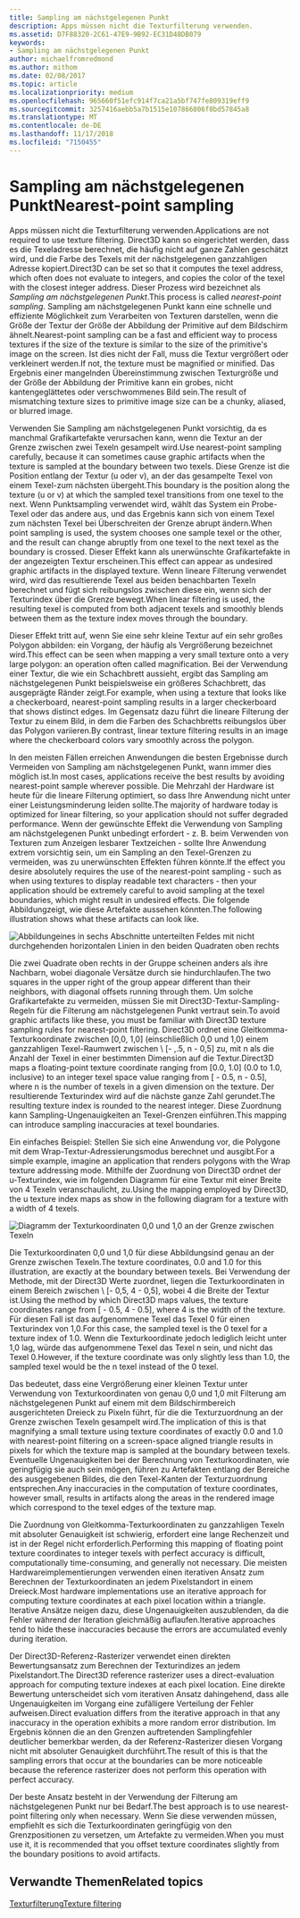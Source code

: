 ```yaml
---
title: Sampling am nächstgelegenen Punkt
description: Apps müssen nicht die Texturfilterung verwenden.
ms.assetid: D7F88320-2C61-47E9-9B92-EC31D48DB079
keywords:
- Sampling am nächstgelegenen Punkt
author: michaelfromredmond
ms.author: mithom
ms.date: 02/08/2017
ms.topic: article
ms.localizationpriority: medium
ms.openlocfilehash: 965660f51efc914f7ca21a5bf747fe809319eff9
ms.sourcegitcommit: 3257416aebb5a7b1515e107866806f8bd57845a8
ms.translationtype: MT
ms.contentlocale: de-DE
ms.lasthandoff: 11/17/2018
ms.locfileid: "7150455"
---
```

# <a name="span-iddirect3dconceptsnearest-pointsamplingspannearest-point-sampling"></a><span data-ttu-id="12bf4-104"><span id="direct3dconcepts.nearest-point_sampling"></span>Sampling am nächstgelegenen Punkt</span><span class="sxs-lookup"><span data-stu-id="12bf4-104"><span id="direct3dconcepts.nearest-point_sampling"></span>Nearest-point sampling</span></span>


<span data-ttu-id="12bf4-105">Apps müssen nicht die Texturfilterung verwenden.</span><span class="sxs-lookup"><span data-stu-id="12bf4-105">Applications are not required to use texture filtering.</span></span> <span data-ttu-id="12bf4-106">Direct3D kann so eingerichtet werden, dass es die Texeladresse berechnet, die häufig nicht auf ganze Zahlen geschätzt wird, und die Farbe des Texels mit der nächstgelegenen ganzzahligen Adresse kopiert.</span><span class="sxs-lookup"><span data-stu-id="12bf4-106">Direct3D can be set so that it computes the texel address, which often does not evaluate to integers, and copies the color of the texel with the closest integer address.</span></span> <span data-ttu-id="12bf4-107">Dieser Prozess wird bezeichnet als *Sampling am nächstgelegenen Punkt*.</span><span class="sxs-lookup"><span data-stu-id="12bf4-107">This process is called *nearest-point sampling*.</span></span> <span data-ttu-id="12bf4-108">Sampling am nächstgelegenen Punkt kann eine schnelle und effiziente Möglichkeit zum Verarbeiten von Texturen darstellen, wenn die Größe der Textur der Größe der Abbildung der Primitive auf dem Bildschirm ähnelt.</span><span class="sxs-lookup"><span data-stu-id="12bf4-108">Nearest-point sampling can be a fast and efficient way to process textures if the size of the texture is similar to the size of the primitive's image on the screen.</span></span> <span data-ttu-id="12bf4-109">Ist dies nicht der Fall, muss die Textur vergrößert oder verkleinert werden.</span><span class="sxs-lookup"><span data-stu-id="12bf4-109">If not, the texture must be magnified or minified.</span></span> <span data-ttu-id="12bf4-110">Das Ergebnis einer mangelnden Übereinstimmung zwischen Texturgröße und der Größe der Abbildung der Primitive kann ein grobes, nicht kantengeglättetes oder verschwommenes Bild sein.</span><span class="sxs-lookup"><span data-stu-id="12bf4-110">The result of mismatching texture sizes to primitive image size can be a chunky, aliased, or blurred image.</span></span>

<span data-ttu-id="12bf4-111">Verwenden Sie Sampling am nächstgelegenen Punkt vorsichtig, da es manchmal Grafikartefakte verursachen kann, wenn die Textur an der Grenze zwischen zwei Texeln gesampelt wird.</span><span class="sxs-lookup"><span data-stu-id="12bf4-111">Use nearest-point sampling carefully, because it can sometimes cause graphic artifacts when the texture is sampled at the boundary between two texels.</span></span> <span data-ttu-id="12bf4-112">Diese Grenze ist die Position entlang der Textur (u oder v), an der das gesampelte Texel von einem Texel-zum nächsten übergeht.</span><span class="sxs-lookup"><span data-stu-id="12bf4-112">This boundary is the position along the texture (u or v) at which the sampled texel transitions from one texel to the next.</span></span> <span data-ttu-id="12bf4-113">Wenn Punktsampling verwendet wird, wählt das System ein Probe-Texel oder das andere aus, und das Ergebnis kann sich von einem Texel zum nächsten Texel bei Überschreiten der Grenze abrupt ändern.</span><span class="sxs-lookup"><span data-stu-id="12bf4-113">When point sampling is used, the system chooses one sample texel or the other, and the result can change abruptly from one texel to the next texel as the boundary is crossed.</span></span> <span data-ttu-id="12bf4-114">Dieser Effekt kann als unerwünschte Grafikartefakte in der angezeigten Textur erscheinen.</span><span class="sxs-lookup"><span data-stu-id="12bf4-114">This effect can appear as undesired graphic artifacts in the displayed texture.</span></span> <span data-ttu-id="12bf4-115">Wenn lineare Filterung verwendet wird, wird das resultierende Texel aus beiden benachbarten Texeln berechnet und fügt sich reibungslos zwischen diese ein, wenn sich der Texturindex über die Grenze bewegt.</span><span class="sxs-lookup"><span data-stu-id="12bf4-115">When linear filtering is used, the resulting texel is computed from both adjacent texels and smoothly blends between them as the texture index moves through the boundary.</span></span>

<span data-ttu-id="12bf4-116">Dieser Effekt tritt auf, wenn Sie eine sehr kleine Textur auf ein sehr großes Polygon abbilden: ein Vorgang, der häufig als Vergrößerung bezeichnet wird.</span><span class="sxs-lookup"><span data-stu-id="12bf4-116">This effect can be seen when mapping a very small texture onto a very large polygon: an operation often called magnification.</span></span> <span data-ttu-id="12bf4-117">Bei der Verwendung einer Textur, die wie ein Schachbrett aussieht, ergibt das Sampling am nächstgelegenen Punkt beispielsweise ein größeres Schachbrett, das ausgeprägte Ränder zeigt.</span><span class="sxs-lookup"><span data-stu-id="12bf4-117">For example, when using a texture that looks like a checkerboard, nearest-point sampling results in a larger checkerboard that shows distinct edges.</span></span> <span data-ttu-id="12bf4-118">Im Gegensatz dazu führt die lineare Filterung der Textur zu einem Bild, in dem die Farben des Schachbretts reibungslos über das Polygon variieren.</span><span class="sxs-lookup"><span data-stu-id="12bf4-118">By contrast, linear texture filtering results in an image where the checkerboard colors vary smoothly across the polygon.</span></span>

<span data-ttu-id="12bf4-119">In den meisten Fällen erreichen Anwendungen die besten Ergebnisse durch Vermeiden von Sampling am nächstgelegenen Punkt, wann immer dies möglich ist.</span><span class="sxs-lookup"><span data-stu-id="12bf4-119">In most cases, applications receive the best results by avoiding nearest-point sample wherever possible.</span></span> <span data-ttu-id="12bf4-120">Die Mehrzahl der Hardware ist heute für die lineare Filterung optimiert, so dass Ihre Anwendung nicht unter einer Leistungsminderung leiden sollte.</span><span class="sxs-lookup"><span data-stu-id="12bf4-120">The majority of hardware today is optimized for linear filtering, so your application should not suffer degraded performance.</span></span> <span data-ttu-id="12bf4-121">Wenn der gewünschte Effekt die Verwendung von Sampling am nächstgelegenen Punkt unbedingt erfordert - z. B. beim Verwenden von Texturen zum Anzeigen lesbarer Textzeichen - sollte Ihre Anwendung extrem vorsichtig sein, um ein Sampling an den Texel-Grenzen zu vermeiden, was zu unerwünschten Effekten führen könnte.</span><span class="sxs-lookup"><span data-stu-id="12bf4-121">If the effect you desire absolutely requires the use of the nearest-point sampling - such as when using textures to display readable text characters - then your application should be extremely careful to avoid sampling at the texel boundaries, which might result in undesired effects.</span></span> <span data-ttu-id="12bf4-122">Die folgende Abbildungzeigt, wie diese Artefakte aussehen könnten.</span><span class="sxs-lookup"><span data-stu-id="12bf4-122">The following illustration shows what these artifacts can look like.</span></span>

![Abbildungeines in sechs Abschnitte unterteilten Feldes mit nicht durchgehenden horizontalen Linien in den beiden Quadraten oben rechts](images/ptrtfct.png)

<span data-ttu-id="12bf4-124">Die zwei Quadrate oben rechts in der Gruppe scheinen anders als ihre Nachbarn, wobei diagonale Versätze durch sie hindurchlaufen.</span><span class="sxs-lookup"><span data-stu-id="12bf4-124">The two squares in the upper right of the group appear different than their neighbors, with diagonal offsets running through them.</span></span> <span data-ttu-id="12bf4-125">Um solche Grafikartefakte zu vermeiden, müssen Sie mit Direct3D-Textur-Sampling-Regeln für die Filterung am nächstgelegenen Punkt vertraut sein.</span><span class="sxs-lookup"><span data-stu-id="12bf4-125">To avoid graphic artifacts like these, you must be familiar with Direct3D texture sampling rules for nearest-point filtering.</span></span> <span data-ttu-id="12bf4-126">Direct3D ordnet eine Gleitkomma-Texturkoordinate zwischen \[0,0, 1,0\] (einschließlich 0,0 und 1,0) einem ganzzahligen Texel-Raumwert zwischen \ [- ,.5, n - 0,5\] zu, mit n als die Anzahl der Texel in einer bestimmten Dimension auf die Textur.</span><span class="sxs-lookup"><span data-stu-id="12bf4-126">Direct3D maps a floating-point texture coordinate ranging from \[0.0, 1.0\] (0.0 to 1.0, inclusive) to an integer texel space value ranging from \[ - 0.5, n - 0.5\], where n is the number of texels in a given dimension on the texture.</span></span> <span data-ttu-id="12bf4-127">Der resultierende Texturindex wird auf die nächste ganze Zahl gerundet.</span><span class="sxs-lookup"><span data-stu-id="12bf4-127">The resulting texture index is rounded to the nearest integer.</span></span> <span data-ttu-id="12bf4-128">Diese Zuordnung kann Sampling-Ungenauigkeiten an Texel-Grenzen einführen.</span><span class="sxs-lookup"><span data-stu-id="12bf4-128">This mapping can introduce sampling inaccuracies at texel boundaries.</span></span>

<span data-ttu-id="12bf4-129">Ein einfaches Beispiel: Stellen Sie sich eine Anwendung vor, die Polygone mit dem Wrap-Textur-Adressierungsmodus berechnet und ausgibt.</span><span class="sxs-lookup"><span data-stu-id="12bf4-129">For a simple example, imagine an application that renders polygons with the Wrap texture addressing mode.</span></span> <span data-ttu-id="12bf4-130">Mithilfe der Zuordnung von Direct3D ordnet der u-Texturindex, wie im folgenden Diagramm für eine Textur mit einer Breite von 4 Texeln veranschaulicht, zu.</span><span class="sxs-lookup"><span data-stu-id="12bf4-130">Using the mapping employed by Direct3D, the u texture index maps as show in the following diagram for a texture with a width of 4 texels.</span></span>

![Diagramm der Texturkoordinaten 0,0 und 1,0 an der Grenze zwischen Texeln](images/ptsmpprb.png)

<span data-ttu-id="12bf4-132">Die Texturkoordinaten 0,0 und 1,0 für diese Abbildungsind genau an der Grenze zwischen Texeln.</span><span class="sxs-lookup"><span data-stu-id="12bf4-132">The texture coordinates, 0.0 and 1.0 for this illustration, are exactly at the boundary between texels.</span></span> <span data-ttu-id="12bf4-133">Bei Verwendung der Methode, mit der Direct3D Werte zuordnet, liegen die Texturkoordinaten in einem Bereich zwischen \ [- 0,5, 4 - 0,5\], wobei 4 die Breite der Textur ist.</span><span class="sxs-lookup"><span data-stu-id="12bf4-133">Using the method by which Direct3D maps values, the texture coordinates range from \[ - 0.5, 4 - 0.5\], where 4 is the width of the texture.</span></span> <span data-ttu-id="12bf4-134">Für diesen Fall ist das aufgenommene Texel das Texel 0 für einen Texturindex von 1,0.</span><span class="sxs-lookup"><span data-stu-id="12bf4-134">For this case, the sampled texel is the 0 texel for a texture index of 1.0.</span></span> <span data-ttu-id="12bf4-135">Wenn die Texturkoordinate jedoch lediglich leicht unter 1,0 lag, würde das aufgenommene Texel das Texel n sein, und nicht das Texel 0.</span><span class="sxs-lookup"><span data-stu-id="12bf4-135">However, if the texture coordinate was only slightly less than 1.0, the sampled texel would be the n texel instead of the 0 texel.</span></span>

<span data-ttu-id="12bf4-136">Das bedeutet, dass eine Vergrößerung einer kleinen Textur unter Verwendung von Texturkoordinaten von genau 0,0 und 1,0 mit Filterung am nächstgelegenen Punkt auf einem mit dem Bildschirmbereich ausgerichteten Dreieck zu Pixeln führt, für die die Texturzuordnung an der Grenze zwischen Texeln gesampelt wird.</span><span class="sxs-lookup"><span data-stu-id="12bf4-136">The implication of this is that magnifying a small texture using texture coordinates of exactly 0.0 and 1.0 with nearest-point filtering on a screen-space aligned triangle results in pixels for which the texture map is sampled at the boundary between texels.</span></span> <span data-ttu-id="12bf4-137">Eventuelle Ungenauigkeiten bei der Berechnung von Texturkoordinaten, wie geringfügig sie auch sein mögen, führen zu Artefakten entlang der Bereiche des ausgegebenen Bildes, die den Texel-Kanten der Texturzuordnung entsprechen.</span><span class="sxs-lookup"><span data-stu-id="12bf4-137">Any inaccuracies in the computation of texture coordinates, however small, results in artifacts along the areas in the rendered image which correspond to the texel edges of the texture map.</span></span>

<span data-ttu-id="12bf4-138">Die Zuordnung von Gleitkomma-Texturkoordinaten zu ganzzahligen Texeln mit absoluter Genauigkeit ist schwierig, erfordert eine lange Rechenzeit und ist in der Regel nicht erforderlich.</span><span class="sxs-lookup"><span data-stu-id="12bf4-138">Performing this mapping of floating point texture coordinates to integer texels with perfect accuracy is difficult, computationally time-consuming, and generally not necessary.</span></span> <span data-ttu-id="12bf4-139">Die meisten Hardwareimplementierungen verwenden einen iterativen Ansatz zum Berechnen der Texturkoordinaten an jedem Pixelstandort in einem Dreieck.</span><span class="sxs-lookup"><span data-stu-id="12bf4-139">Most hardware implementations use an iterative approach for computing texture coordinates at each pixel location within a triangle.</span></span> <span data-ttu-id="12bf4-140">Iterative Ansätze neigen dazu, diese Ungenauigkeiten auszublenden, da die Fehler während der Iteration gleichmäßig auflaufen.</span><span class="sxs-lookup"><span data-stu-id="12bf4-140">Iterative approaches tend to hide these inaccuracies because the errors are accumulated evenly during iteration.</span></span>

<span data-ttu-id="12bf4-141">Der Direct3D-Referenz-Rasterizer verwendet einen direkten Bewertungsansatz zum Berechnen der Texturindizes an jedem Pixelstandort.</span><span class="sxs-lookup"><span data-stu-id="12bf4-141">The Direct3D reference rasterizer uses a direct-evaluation approach for computing texture indexes at each pixel location.</span></span> <span data-ttu-id="12bf4-142">Eine direkte Bewertung unterscheidet sich vom iterativen Ansatz dahingehend, dass alle Ungenauigkeiten im Vorgang eine zufälligere Verteilung der Fehler aufweisen.</span><span class="sxs-lookup"><span data-stu-id="12bf4-142">Direct evaluation differs from the iterative approach in that any inaccuracy in the operation exhibits a more random error distribution.</span></span> <span data-ttu-id="12bf4-143">Im Ergebnis können die an den Grenzen auftretenden Samplingfehler deutlicher bemerkbar werden, da der Referenz-Rasterizer diesen Vorgang nicht mit absoluter Genauigkeit durchführt.</span><span class="sxs-lookup"><span data-stu-id="12bf4-143">The result of this is that the sampling errors that occur at the boundaries can be more noticeable because the reference rasterizer does not perform this operation with perfect accuracy.</span></span>

<span data-ttu-id="12bf4-144">Der beste Ansatz besteht in der Verwendung der Filterung am nächstgelegenen Punkt nur bei Bedarf.</span><span class="sxs-lookup"><span data-stu-id="12bf4-144">The best approach is to use nearest-point filtering only when necessary.</span></span> <span data-ttu-id="12bf4-145">Wenn Sie diese verwenden müssen, empfiehlt es sich die Texturkoordinaten geringfügig von den Grenzpositionen zu versetzen, um Artefakte zu vermeiden.</span><span class="sxs-lookup"><span data-stu-id="12bf4-145">When you must use it, it is recommended that you offset texture coordinates slightly from the boundary positions to avoid artifacts.</span></span>

## <a name="span-idrelated-topicsspanrelated-topics"></a><span data-ttu-id="12bf4-146"><span id="related-topics"></span>Verwandte Themen</span><span class="sxs-lookup"><span data-stu-id="12bf4-146"><span id="related-topics"></span>Related topics</span></span>


[<span data-ttu-id="12bf4-147">Texturfilterung</span><span class="sxs-lookup"><span data-stu-id="12bf4-147">Texture filtering</span></span>](texture-filtering.md)

 

 




